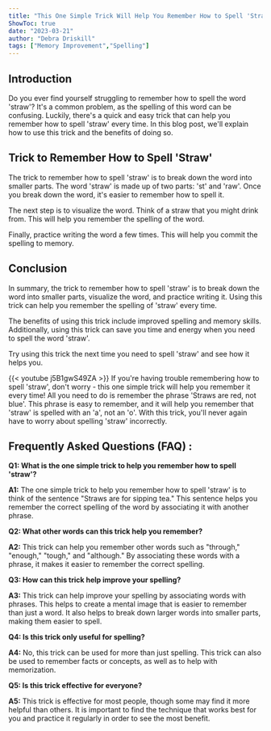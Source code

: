```yaml
---
title: "This One Simple Trick Will Help You Remember How to Spell 'Straw' Every Time!"
ShowToc: true 
date: "2023-03-21"
author: "Debra Driskill" 
tags: ["Memory Improvement","Spelling"]
---
```

## Introduction
Do you ever find yourself struggling to remember how to spell the word 'straw'? It's a common problem, as the spelling of this word can be confusing. Luckily, there's a quick and easy trick that can help you remember how to spell 'straw' every time. In this blog post, we'll explain how to use this trick and the benefits of doing so.

## Trick to Remember How to Spell 'Straw'
The trick to remember how to spell 'straw' is to break down the word into smaller parts. The word 'straw' is made up of two parts: 'st' and 'raw'. Once you break down the word, it's easier to remember how to spell it. 

The next step is to visualize the word. Think of a straw that you might drink from. This will help you remember the spelling of the word. 

Finally, practice writing the word a few times. This will help you commit the spelling to memory. 

## Conclusion
In summary, the trick to remember how to spell 'straw' is to break down the word into smaller parts, visualize the word, and practice writing it. Using this trick can help you remember the spelling of 'straw' every time. 

The benefits of using this trick include improved spelling and memory skills. Additionally, using this trick can save you time and energy when you need to spell the word 'straw'. 

Try using this trick the next time you need to spell 'straw' and see how it helps you.

{{< youtube j5B1gwS49ZA >}} 
If you're having trouble remembering how to spell 'straw', don't worry - this one simple trick will help you remember it every time! All you need to do is remember the phrase 'Straws are red, not blue'. This phrase is easy to remember, and it will help you remember that 'straw' is spelled with an 'a', not an 'o'. With this trick, you'll never again have to worry about spelling 'straw' incorrectly.

## Frequently Asked Questions (FAQ) :
**Q1: What is the one simple trick to help you remember how to spell 'straw'?**

**A1:** The one simple trick to help you remember how to spell 'straw' is to think of the sentence "Straws are for sipping tea." This sentence helps you remember the correct spelling of the word by associating it with another phrase.

**Q2: What other words can this trick help you remember?**

**A2:** This trick can help you remember other words such as "through," "enough," "tough," and "although." By associating these words with a phrase, it makes it easier to remember the correct spelling.

**Q3: How can this trick help improve your spelling?**

**A3:** This trick can help improve your spelling by associating words with phrases. This helps to create a mental image that is easier to remember than just a word. It also helps to break down larger words into smaller parts, making them easier to spell.

**Q4: Is this trick only useful for spelling?**

**A4:** No, this trick can be used for more than just spelling. This trick can also be used to remember facts or concepts, as well as to help with memorization. 

**Q5: Is this trick effective for everyone?**

**A5:** This trick is effective for most people, though some may find it more helpful than others. It is important to find the technique that works best for you and practice it regularly in order to see the most benefit.





